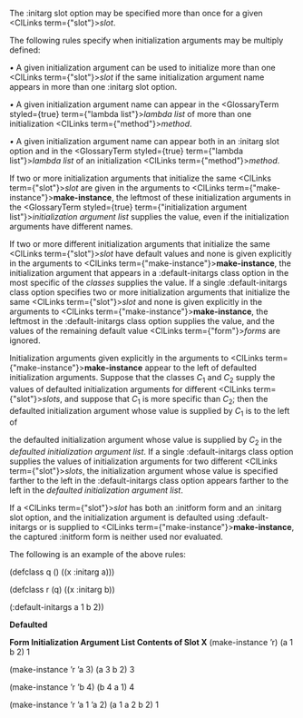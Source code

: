  



The :initarg slot option may be specified more than once for a given <ClLinks  term={"slot"}><i>slot</i></ClLinks>. 



The following rules specify when initialization arguments may be multiply defined: 



*•* A given initialization argument can be used to initialize more than one <ClLinks  term={"slot"}><i>slot</i></ClLinks> if the same initialization argument name appears in more than one :initarg slot option. 



*•* A given initialization argument name can appear in the <GlossaryTerm styled={true} term={"lambda list"}><i>lambda list</i></GlossaryTerm> of more than one initialization <ClLinks  term={"method"}><i>method</i></ClLinks>. 







 



 



*•* A given initialization argument name can appear both in an :initarg slot option and in the <GlossaryTerm styled={true} term={"lambda list"}><i>lambda list</i></GlossaryTerm> of an initialization <ClLinks  term={"method"}><i>method</i></ClLinks>. 



If two or more initialization arguments that initialize the same <ClLinks  term={"slot"}><i>slot</i></ClLinks> are given in the arguments to <ClLinks  term={"make-instance"}><b>make-instance</b></ClLinks>, the leftmost of these initialization arguments in the <GlossaryTerm styled={true} term={"initialization argument list"}><i>initialization argument list</i></GlossaryTerm> supplies the value, even if the initialization arguments have different names. 



If two or more different initialization arguments that initialize the same <ClLinks  term={"slot"}><i>slot</i></ClLinks> have default values and none is given explicitly in the arguments to <ClLinks  term={"make-instance"}><b>make-instance</b></ClLinks>, the initialization argument that appears in a :default-initargs class option in the most specific of the *classes* supplies the value. If a single :default-initargs class option specifies two or more initialization arguments that initialize the same <ClLinks  term={"slot"}><i>slot</i></ClLinks> and none is given explicitly in the arguments to <ClLinks  term={"make-instance"}><b>make-instance</b></ClLinks>, the leftmost in the :default-initargs class option supplies the value, and the values of the remaining default value <ClLinks  term={"form"}><i>forms</i></ClLinks> are ignored. 



Initialization arguments given explicitly in the arguments to <ClLinks  term={"make-instance"}><b>make-instance</b></ClLinks> appear to the left of defaulted initialization arguments. Suppose that the classes *C*<sub>1</sub> and *C*<sub>2</sub> supply the values of defaulted initialization arguments for different <ClLinks  term={"slot"}><i>slots</i></ClLinks>, and suppose that *C*<sub>1</sub> is more specific than *C*<sub>2</sub>; then the defaulted initialization argument whose value is supplied by *C*<sub>1</sub> is to the left of 



the defaulted initialization argument whose value is supplied by *C*<sub>2</sub> in the *defaulted initialization argument list*. If a single :default-initargs class option supplies the values of initialization arguments for two different <ClLinks  term={"slot"}><i>slots</i></ClLinks>, the initialization argument whose value is specified farther to the left in the :default-initargs class option appears farther to the left in the *defaulted initialization argument list*. 



If a <ClLinks  term={"slot"}><i>slot</i></ClLinks> has both an :initform form and an :initarg slot option, and the initialization argument is defaulted using :default-initargs or is supplied to <ClLinks  term={"make-instance"}><b>make-instance</b></ClLinks>, the captured :initform form is neither used nor evaluated. 



The following is an example of the above rules: 



(defclass q () ((x :initarg a))) 



(defclass r (q) ((x :initarg b)) 



(:default-initargs a 1 b 2)) 



**Defaulted** 



**Form Initialization Argument List Contents of Slot X** (make-instance ’r) (a 1 b 2) 1 



(make-instance ’r ’a 3) (a 3 b 2) 3 



(make-instance ’r ’b 4) (b 4 a 1) 4 



(make-instance ’r ’a 1 ’a 2) (a 1 a 2 b 2) 1 







 



 



